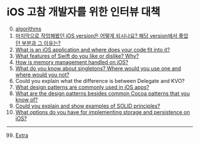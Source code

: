 # iOS 고참 개발자를 위한 인터뷰 대책

0. [algorithms](00_algorithms/fibonacci.md)
1. [마지막으로 작업해봤던 iOS version은 어떻게 되시나요? 해당 version에서 좋았던 부분과 그 이유는?](01_iOS_version/1_iOS_version.md)
2. [What is an iOS application and where does your code fit into it?](02_Application_is/2번_질의에_대한_답.md)
3. [What features of Swift do you like or dislike? Why?](03_Good_Bad_feature_is/3번_질의에_대한_답.md)
4. [How is memory management handled on iOS?](04_Memory_handling_is/4번_질의에_대한_답.md)
5. [What do you know about singletons? Where would you use one and where would you not?](05_Singleton_is/5번_질의에_대한_답.md)
6. Could you explain what the difference is between Delegate and KVO?
7. [What design patterns are commonly used in iOS apps?](07-08_Common_Design_Pattern_is/7-8번_질의에_대한_답.md)
8. [What are the design patterns besides common Cocoa patterns that you know of?](07-08_Common_Design_Pattern_is/7-8번_질의에_대한_답.md)
9. [Could you explain and show examples of SOLID principles?](09_SOLID_Principle_is/9번_질의에_대한_답.md)
10. [What options do you have for implementing storage and persistence on iOS?](10_Persistence_on_iOS_is/10번_질의에_대한_답.md)

* * *

99. [Extra](99_Extra)


